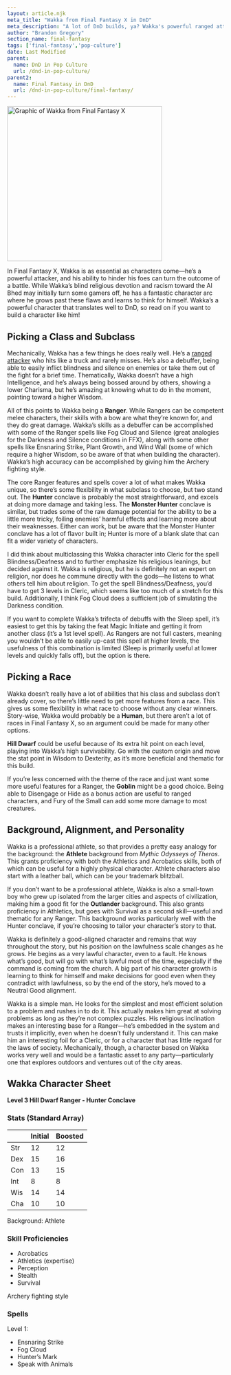 ```yaml
---
layout: article.njk
meta_title: "Wakka from Final Fantasy X in DnD"
meta_description: "A lot of DnD builds, ya? Wakka's powerful ranged attacks and debilitating status effects translate well to DnD. Praise be to Yevon. Here's how to build him."
author: "Brandon Gregory"
section_name: final-fantasy
tags: ['final-fantasy','pop-culture']
date: Last Modified
parent:
  name: DnD in Pop Culture
  url: /dnd-in-pop-culture/
parent2:
  name: Final Fantasy in DnD
  url: /dnd-in-pop-culture/final-fantasy/
---
```


<img
  src="/images/ff10-wakka-360.webp"
  srcset="/images/ff10-wakka-360.webp 360w,
          /images/ff10-wakka-768.webp 768w"
  sizes="(min-width: 768px) 384px,180px"
  alt="Graphic of Wakka from Final Fantasy X"
  class="tiny-hero"
  height="360" width="360" />

In Final Fantasy X, Wakka is as essential as characters come—he’s a powerful attacker, and his ability to hinder his foes can turn the outcome of a battle. While Wakka’s blind religious devotion and racism toward the Al Bhed may initially turn some gamers off, he has a fantastic character arc where he grows past these flaws and learns to think for himself. Wakka’s a powerful character that translates well to DnD, so read on if you want to build a character like him!


## Picking a Class and Subclass

Mechanically, Wakka has a few things he does really well. He’s a [ranged attacker](/5e-build-guides/archer-builds/) who hits like a truck and rarely misses. He’s also a debuffer, being able to easily inflict blindness and silence on enemies or take them out of the fight for a brief time. Thematically, Wakka doesn’t have a high Intelligence, and he’s always being bossed around by others, showing a lower Charisma, but he’s amazing at knowing what to do in the moment, pointing toward a higher Wisdom. 

All of this points to Wakka being a **Ranger**. While Rangers can be competent melee characters, their skills with a bow are what they’re known for, and they do great damage. Wakka’s skills as a debuffer can be accomplished with some of the Ranger spells like Fog Cloud and Silence (great analogies for the Darkness and Silence conditions in FFX), along with some other spells like Ensnaring Strike, Plant Growth, and Wind Wall (some of which require a higher Wisdom, so be aware of that when building the character). Wakka’s high accuracy can be accomplished by giving him the Archery fighting style.

The core Ranger features and spells cover a lot of what makes Wakka unique, so there’s some flexibility in what subclass to choose, but two stand out. The **Hunter** conclave is probably the most straightforward, and excels at doing more damage and taking less. The **Monster Hunter** conclave is similar, but trades some of the raw damage potential for the ability to be a little more tricky, foiling enemies’ harmful effects and learning more about their weaknesses. Either can work, but be aware that the Monster Hunter conclave has a lot of flavor built in; Hunter is more of a blank slate that can fit a wider variety of characters.

I did think about multiclassing this Wakka character into Cleric for the spell Blindness/Deafness and to further emphasize his religious leanings, but decided against it. Wakka is religious, but he is definitely not an expert on religion, nor does he commune directly with the gods—he listens to what others tell him about religion. To get the spell Blindness/Deafness, you’d have to get 3 levels in Cleric, which seems like too much of a stretch for this build. Additionally, I think Fog Cloud does a sufficient job of simulating the Darkness condition.

If you want to complete Wakka’s trifecta of debuffs with the Sleep spell, it’s easiest to get this by taking the feat Magic Initiate and getting it from another class (it’s a 1st level spell). As Rangers are not full casters, meaning you wouldn’t be able to easily up-cast this spell at higher levels, the usefulness of this combination is limited (Sleep is primarily useful at lower levels and quickly falls off), but the option is there.


## Picking a Race

Wakka doesn’t really have a lot of abilities that his class and subclass don’t already cover, so there’s little need to get more features from a race. This gives us some flexibility in what race to choose without any clear winners. Story-wise, Wakka would probably be a **Human**, but there aren’t a lot of races in Final Fantasy X, so an argument could be made for many other options.

**Hill Dwarf** could be useful because of its extra hit point on each level, playing into Wakka’s high survivability. Go with the custom origin and move the stat point in Wisdom to Dexterity, as it’s more beneficial and thematic for this build.

If you’re less concerned with the theme of the race and just want some more useful features for a Ranger, the **Goblin** might be a good choice. Being able to Disengage or Hide as a bonus action are useful to ranged characters, and Fury of the Small can add some more damage to most creatures.


## Background, Alignment, and Personality

Wakka is a professional athlete, so that provides a pretty easy analogy for the background: the **Athlete** background from _Mythic Odysseys of Theros_. This grants proficiency with both the Athletics and Acrobatics skills, both of which can be useful for a highly physical character. Athlete characters also start with a leather ball, which can be your trademark blitzball.

If you don’t want to be a professional athlete, Wakka is also a small-town boy who grew up isolated from the larger cities and aspects of civilization, making him a good fit for the **Outlander** background. This also grants proficiency in Athletics, but goes with Survival as a second skill—useful and thematic for any Ranger. This background works particularly well with the Hunter conclave, if you’re choosing to tailor your character’s story to that.

Wakka is definitely a good-aligned character and remains that way throughout the story, but his position on the lawfulness scale changes as he grows. He begins as a very lawful character, even to a fault. He knows what’s good, but will go with what’s lawful most of the time, especially if the command is coming from the church. A big part of his character growth is learning to think for himself and make decisions for good even when they contradict with lawfulness, so by the end of the story, he’s moved to a Neutral Good alignment.

Wakka is a simple man. He looks for the simplest and most efficient solution to a problem and rushes in to do it. This actually makes him great at solving problems as long as they’re not complex puzzles. His religious inclination makes an interesting base for a Ranger—he’s embedded in the system and trusts it implicitly, even when he doesn’t fully understand it. This can make him an interesting foil for a Cleric, or for a character that has little regard for the laws of society. Mechanically, though, a character based on Wakka works very well and would be a fantastic asset to any party—particularly one that explores outdoors and ventures out of the city areas.


## Wakka Character Sheet

**Level 3 Hill Dwarf Ranger - Hunter Conclave**

### Stats (Standard Array)
|   |Initial|Boosted|
|---|-------|-------|
|Str|     12|     12|
|Dex|     15|     16|
|Con|     13|     15|
|Int|      8|      8|
|Wis|     14|     14|
|Cha|     10|     10|

Background: Athlete

### Skill Proficiencies
* Acrobatics
* Athletics (expertise)
* Perception
* Stealth
* Survival

Archery fighting style

### Spells

Level 1:
* Ensnaring Strike
* Fog Cloud
* Hunter’s Mark
* Speak with Animals
